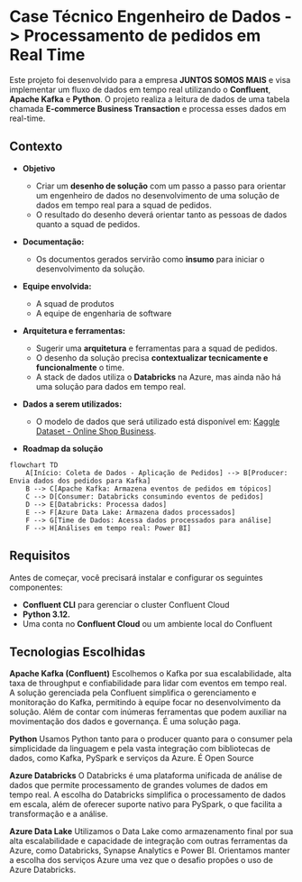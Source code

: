# Case Técnico Engenheiro de Dados -> Processamento de pedidos em Real Time

Este projeto foi desenvolvido para a empresa **JUNTOS SOMOS MAIS** e visa implementar um fluxo de dados em tempo real utilizando o **Confluent**, **Apache Kafka** e **Python**. 
O projeto realiza a leitura de dados de uma tabela chamada **E-commerce Business Transaction** e processa esses dados em real-time.

## Contexto

- **Objetivo**
  - Criar um **desenho de solução** com um passo a passo para orientar um engenheiro de dados no desenvolvimento de uma solução de dados em tempo real para a squad de pedidos.
  - O resultado do desenho deverá orientar tanto as pessoas de dados quanto a squad de pedidos.

- **Documentação:**
  - Os documentos gerados servirão como **insumo** para iniciar o desenvolvimento da solução.

- **Equipe envolvida:**
  - A squad de produtos
  - A equipe de engenharia de software

- **Arquitetura e ferramentas:**
  - Sugerir uma **arquitetura** e ferramentas para a squad de pedidos.
  - O desenho da solução precisa **contextualizar tecnicamente e funcionalmente** o time.
  - A stack de dados utiliza o **Databricks** na Azure, mas ainda não há uma solução para dados em tempo real.

- **Dados a serem utilizados:**
  - O modelo de dados que será utilizado está disponível em: [Kaggle Dataset - Online Shop Business](https://www.kaggle.com/datasets/gabrielramos87/an-online-shop-business).

- **Roadmap da solução**

```mermaid
flowchart TD
    A[Início: Coleta de Dados - Aplicação de Pedidos] --> B[Producer: Envia dados dos pedidos para Kafka]
    B --> C[Apache Kafka: Armazena eventos de pedidos em tópicos]
    C --> D[Consumer: Databricks consumindo eventos de pedidos]
    D --> E[Databricks: Processa dados]
    E --> F[Azure Data Lake: Armazena dados processados]
    F --> G[Time de Dados: Acessa dados processados para análise]
    F --> H[Análises em tempo real: Power BI]
```

## Requisitos

Antes de começar, você precisará instalar e configurar os seguintes componentes:

- **Confluent CLI** para gerenciar o cluster Confluent Cloud
- **Python 3.12.**
- Uma conta no **Confluent Cloud** ou um ambiente local do Confluent

## Tecnologias Escolhidas

**Apache Kafka (Confluent)** 
Escolhemos o Kafka por sua escalabilidade, alta taxa de throughput e confiabilidade 
para lidar com eventos em tempo real. A solução gerenciada pela Confluent simplifica
o gerenciamento e monitoração do Kafka, permitindo à equipe focar no desenvolvimento 
da solução. Além de contar com inúmeras ferramentas que podem auxiliar na movimentação
dos dados e governança. É uma solução paga.

**Python**
Usamos Python tanto para o producer quanto para o consumer pela simplicidade
da linguagem e pela vasta integração com bibliotecas de dados, como Kafka, PySpark e 
serviços da Azure. É Open Source

**Azure Databricks**
O Databricks é uma plataforma unificada de análise de dados que permite processamento
de grandes volumes de dados em tempo real. A escolha do Databricks simplifica o 
processamento de dados em escala, além de oferecer suporte nativo para PySpark, 
o que facilita a transformação e a análise.

**Azure Data Lake**
Utilizamos o Data Lake como armazenamento final por sua alta escalabilidade
e capacidade de integração com outras ferramentas da Azure, como Databricks, Synapse Analytics e Power BI.
Orientamos manter a escolha dos serviços Azure uma vez que o desafio propões
o uso de Azure Databricks.
